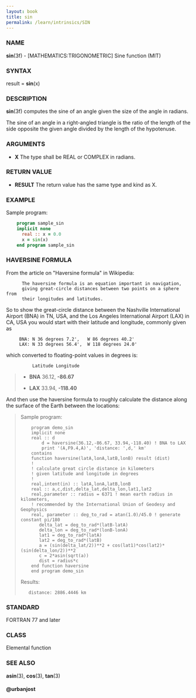 ```yaml
---
layout: book
title: sin
permalink: /learn/intrinsics/SIN
---
```

### NAME

**sin**(3f) - \[MATHEMATICS:TRIGONOMETRIC\] Sine function
(MIT)

### SYNTAX

result = **sin**(x)

### DESCRIPTION

**sin**(3f) computes the sine of an angle given the size of the angle in
radians.

The sine of an angle in a right-angled triangle is the ratio of the
length of the side opposite the given angle divided by the length of the
hypotenuse.

### ARGUMENTS

  - **X**
    The type shall be REAL or COMPLEX in radians.

### RETURN VALUE

  - **RESULT**
    The return value has the same type and kind as X.

### EXAMPLE

Sample program:

```fortran
    program sample_sin
    implicit none
      real :: x = 0.0
      x = sin(x)
    end program sample_sin
```

### HAVERSINE FORMULA

From the article on "Haversine formula" in Wikipedia:

```
      The haversine formula is an equation important in navigation,
      giving great-circle distances between two points on a sphere from
      their longitudes and latitudes.
```

So to show the great-circle distance between the Nashville International
Airport (BNA) in TN, USA, and the Los Angeles International Airport
(LAX) in CA, USA you would start with their latitude and longitude,
commonly given as

```
     BNA: N 36 degrees 7.2',   W 86 degrees 40.2'
     LAX: N 33 degrees 56.4',  W 118 degrees 24.0'
```

which converted to floating-point values in degrees is:

```
          Latitude Longitude
```

>   - **BNA**
>     36.12, **-86.67**
>
>   - **LAX**
>     33.94, **-118.40**

And then use the haversine formula to roughly calculate the distance
along the surface of the Earth between the locations:

> Sample program:
>
> ```
>     program demo_sin
>     implicit none
>     real :: d
>         d = haversine(36.12,-86.67, 33.94,-118.40) ! BNA to LAX
>         print '(A,F9.4,A)', 'distance: ',d,' km'
>     contains
>     function haversine(latA,lonA,latB,lonB) result (dist)
>     !
>     ! calculate great circle distance in kilometers
>     ! given latitude and longitude in degrees
>     !
>     real,intent(in) :: latA,lonA,latB,lonB
>     real :: a,c,dist,delta_lat,delta_lon,lat1,lat2
>     real,parameter :: radius = 6371 ! mean earth radius in kilometers,
>     ! recommended by the International Union of Geodesy and Geophysics
>     real, parameter :: deg_to_rad = atan(1.0)/45.0 ! generate constant pi/180
>        delta_lat = deg_to_rad*(latB-latA)
>        delta_lon = deg_to_rad*(lonB-lonA)
>        lat1 = deg_to_rad*(latA)
>        lat2 = deg_to_rad*(latB)
>        a = (sin(delta_lat/2))**2 + cos(lat1)*cos(lat2)*(sin(delta_lon/2))**2
>        c = 2*asin(sqrt(a))
>        dist = radius*c
>     end function haversine
>     end program demo_sin
> ```
>
> Results:
>
> ```
>    distance: 2886.4446 km
> ```

### STANDARD

FORTRAN 77 and later

### CLASS

Elemental function

### SEE ALSO

**asin**(3), **cos**(3), **tan**(3)

#### @urbanjost
